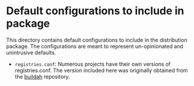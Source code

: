 # Default configurations to include in package

This directory contains default configurations to include in the distribution package. The configurations are meant to represent un-opinionated and unintrusive defaults.

* `registries.conf`: Numerous projects have their own versions of registries.conf. The version included here was originally obtained from the [buildah](https://github.com/containers/buildah/blob/21badab8885d2bd6422b2844608dab7d9e2035d1/docs/samples/registries.conf) repository.